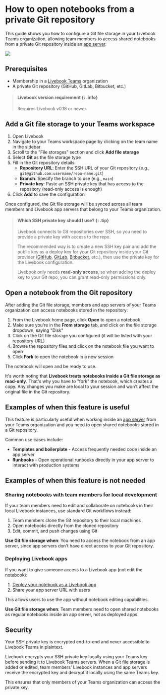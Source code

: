 # How to open notebooks from a private Git repository

This guide shows you how to configure a Git file storage in your Livebook Teams organization, allowing team members to access shared notebooks from a private Git repository inside an [app server](/teams_concepts.md#app-server).

![](images/open-from-git.png)

## Prerequisites

- Membership in a [Livebook Teams](https://livebook.dev/teams) organization
- A private Git repository (GitHub, GitLab, Bitbucket, etc.)

> #### Livebook version requirement {: .info}
> Requires Livebook v0.18 or newer.


## Add a Git file storage to your Teams workspace

1. Open Livebook
2. Navigate to your Teams workspace page by clicking on the team name in the sidebar
3. Scroll to the "File storages" section and click **Add file storage**
4. Select **Git** as the file storage type
5. Fill in the Git repository details:
   - **Repository URL**: Enter the SSH URL of your Git repository (e.g., `git@github.com:username/repo-name.git`)
   - **Branch**: Specify the branch to use (e.g., `main`)
   - **Private key**: Paste an SSH private key that has access to the repository (read-only access is enough)
6. Click **Add** to save the configuration

Once configured, the Git file storage will be synced across all team members and Livebook app servers that belong to your Teams organization.

> #### Which SSH private key should I use? {: .tip}
> Livebook connects to Git repositories over SSH, so you need to provide a private key with access to the repo.
>
> The recommended way is to create a new SSH key pair and add the public key as a deploy key for your Git repository inside your Git provider ([GitHub](https://docs.github.com/en/authentication/connecting-to-github-with-ssh/managing-deploy-keys#set-up-deploy-keys), [GitLab](https://docs.gitlab.com/user/project/deploy_keys/#create-a-project-deploy-key), [Bitbucket](https://support.atlassian.com/bitbucket-cloud/docs/set-up-repository-access-keys-on-linux/), etc.), then use the private key for the Livebook configuration.
>
> Livebook only needs **read-only access**, so when adding the deploy key to your Git repo, you can grant read-only permissions only.

## Open a notebook from the Git repository

After adding the Git file storage, members and app servers of your Teams organization can access notebooks stored in the repository:

1. From the Livebook home page, click **Open** to open a notebook
2. Make sure you're in the **From storage** tab, and click on the file storage dropdown, saying "Disk"
3. Click on the Git file storage you configured (it will be listed with your repository URL)
4. Browse the repository files and click on the notebook file you want to open
5. Click **Fork** to open the notebook in a new session

The notebook will open and be ready to use.

It's worth noting that **Livebook treats notebooks inside a Git file storage as read-only**. That's
why you have to "fork" the notebook, which creates a copy. Any changes you make are local to your session and won't affect the original file in the Git repository.

## Examples of when this feature is useful

This feature is particularly useful when working inside an [app server](/teams_concepts.md#app-server) from your Teams organization and you need to open shared notebooks stored in a Git repository.

Common use cases include:

* **Templates and boilerplate** - Access frequently needed code inside an app server
* **Runbooks** - Open operational runbooks directly in your app server to interact with production systems

## Examples of when this feature is not needed

### Sharing notebooks with team members for local development

If your team members need to edit and collaborate on notebooks in their local Livebook instances, use standard Git workflows instead:

1. Team members clone the Git repository to their local machines
2. Open notebooks directly from the cloned repository
3. Edit, commit, and push changes using Git

**Use Git file storage when**: You need to access the notebook from an app server, since app servers don't have direct access to your Git repository.

### Deploying Livebook apps

If you want to give someone access to a Livebook app (not edit the notebook):

1. [Deploy your notebook as a Livebook app](deploy_app.md)
2. Share your app server URL with users

This allows users to use the app without notebook editing capabilities.

**Use Git file storage when**: Team members need to open shared notebooks as regular notebooks inside an app server, not as deployed apps.

## Security

Your SSH private key is encrypted end-to-end and never accessible to Livebook Teams in plaintext.

Livebook encrypts your SSH private key locally using your Teams key before sending it to Livebook Teams servers. When a Git file storage is added or edited, team members' Livebook instances and app servers receive the encrypted key and decrypt it locally using the same Teams key.

This ensures that only members of your Teams organization can access the private key.
